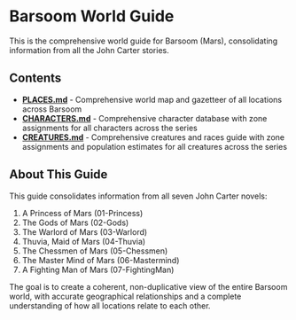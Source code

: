 # Barsoom World Guide

This is the comprehensive world guide for Barsoom (Mars), consolidating information from all the John Carter stories.

## Contents

- [**PLACES.md**](PLACES.md) - Comprehensive world map and gazetteer of all locations across Barsoom
- [**CHARACTERS.md**](CHARACTERS.md) - Comprehensive character database with zone assignments for all characters across the series
- [**CREATURES.md**](CREATURES.md) - Comprehensive creatures and races guide with zone assignments and population estimates for all creatures across the series

## About This Guide

This guide consolidates information from all seven John Carter novels:

1. A Princess of Mars (01-Princess)
2. The Gods of Mars (02-Gods)
3. The Warlord of Mars (03-Warlord)
4. Thuvia, Maid of Mars (04-Thuvia)
5. The Chessmen of Mars (05-Chessmen)
6. The Master Mind of Mars (06-Mastermind)
7. A Fighting Man of Mars (07-FightingMan)

The goal is to create a coherent, non-duplicative view of the entire Barsoom world, with accurate geographical relationships and a complete understanding of how all locations relate to each other.
